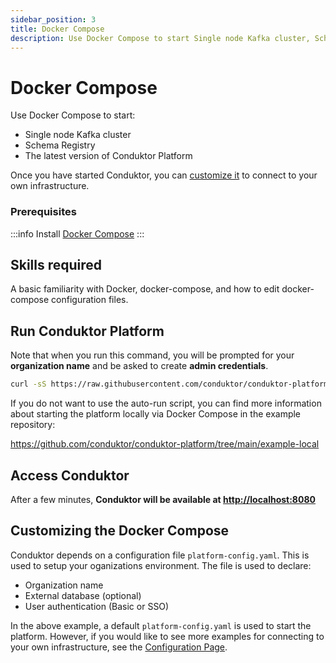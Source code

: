 ```yaml
---
sidebar_position: 3
title: Docker Compose
description: Use Docker Compose to start Single node Kafka cluster, Schema Registry and The latest version of Conduktor Platform.
---
```


# Docker Compose

Use Docker Compose to start:

- Single node Kafka cluster
- Schema Registry
- The latest version of Conduktor Platform

Once you have started Conduktor, you can [customize it](#customizing-the-docker-compose) to connect to your own infrastructure.

### Prerequisites

:::info
Install [Docker Compose](https://docs.docker.com/compose/install)
:::


## Skills required

A basic familiarity with Docker, docker-compose, and how to edit docker-compose configuration files.
 
## Run Conduktor Platform

Note that when you run this command, you will be prompted for your **organization name** and be asked to create **admin credentials**.

```bash
curl -sS https://raw.githubusercontent.com/conduktor/conduktor-platform/main/example-local/autorun/autorun.sh | bash -s setup
```

If you do not want to use the auto-run script, you can find more information about starting the platform locally via Docker Compose in the example repository:

https://github.com/conduktor/conduktor-platform/tree/main/example-local

## Access Conduktor

After a few minutes, **Conduktor will be available at [http://localhost:8080](http://localhost:8080)**

## Customizing the Docker Compose

Conduktor depends on a configuration file `platform-config.yaml`. This is used to setup your oganizations environment. The file is used to declare:

- Organization name
- External database (optional)
- User authentication (Basic or SSO)

In the above example, a default `platform-config.yaml` is used to start the platform. However, if you would like to see more examples for connecting to your own infrastructure, see the [Configuration Page](./../../configuration/introduction.md).
